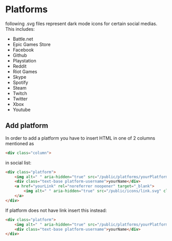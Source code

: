 # Platforms

following .svg files represent dark mode icons for certain social medias.
This includes:
- Battle.net
- Epic Games Store
- Facebook
- Github
- Playstation
- Reddit
- Riot Games
- Skype
- Spotify
- Steam
- Twitch
- Twitter
- Xbox
- Youtube

## Add platform

In order to add a platform you have to insert HTML in one of 2 columns mentioned as

```html
<div class="column">
```

in social list:

```html
<div class="platform">
    <img alt=" " aria-hidden="true" src="/public/platforms/yourPlatformFileName.svg">
    <div class="text-base platform-username">yourName</div>
    <a href="yourLink" rel="noreferrer noopener" target="_blank">
        <img alt=" " aria-hidden="true" src="/public/icons/link.svg" class="connect">
    </a>
</div>
```

If platform does not have link insert this instead:

```html
<div class="platform">
    <img alt=" " aria-hidden="true" src="/public/platforms/yourPlatformFileName.svg">
    <div class="text-base platform-username">yourName</div>
</div>
```